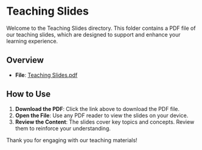 # Teaching Slides

Welcome to the Teaching Slides directory. This folder contains a PDF file of our teaching slides, which are designed to support and enhance your learning experience.

## Overview

- **File**: [Teaching Slides.pdf](PowerBI_Bookmarks_Slides.pdf)

## How to Use

1. **Download the PDF**: Click the link above to download the PDF file.
2. **Open the File**: Use any PDF reader to view the slides on your device.
3. **Review the Content**: The slides cover key topics and concepts. Review them to reinforce your understanding.

Thank you for engaging with our teaching materials!

